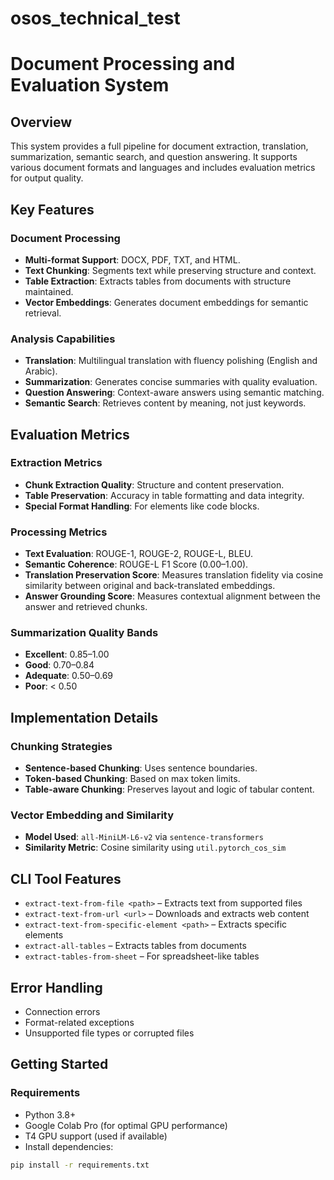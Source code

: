 # osos_technical_test
# Document Processing and Evaluation System

## Overview
This system provides a full pipeline for document extraction, translation, summarization, semantic search, and question answering. It supports various document formats and languages and includes evaluation metrics for output quality.

## Key Features

### Document Processing
- **Multi-format Support**: DOCX, PDF, TXT, and HTML.
- **Text Chunking**: Segments text while preserving structure and context.
- **Table Extraction**: Extracts tables from documents with structure maintained.
- **Vector Embeddings**: Generates document embeddings for semantic retrieval.

### Analysis Capabilities
- **Translation**: Multilingual translation with fluency polishing (English and Arabic).
- **Summarization**: Generates concise summaries with quality evaluation.
- **Question Answering**: Context-aware answers using semantic matching.
- **Semantic Search**: Retrieves content by meaning, not just keywords.

## Evaluation Metrics

### Extraction Metrics
- **Chunk Extraction Quality**: Structure and content preservation.
- **Table Preservation**: Accuracy in table formatting and data integrity.
- **Special Format Handling**: For elements like code blocks.

### Processing Metrics
- **Text Evaluation**: ROUGE-1, ROUGE-2, ROUGE-L, BLEU.
- **Semantic Coherence**: ROUGE-L F1 Score (0.00–1.00).
- **Translation Preservation Score**: Measures translation fidelity via cosine similarity between original and back-translated embeddings.
- **Answer Grounding Score**: Measures contextual alignment between the answer and retrieved chunks.

### Summarization Quality Bands
- **Excellent**: 0.85–1.00
- **Good**: 0.70–0.84
- **Adequate**: 0.50–0.69
- **Poor**: < 0.50

## Implementation Details

### Chunking Strategies
- **Sentence-based Chunking**: Uses sentence boundaries.
- **Token-based Chunking**: Based on max token limits.
- **Table-aware Chunking**: Preserves layout and logic of tabular content.

### Vector Embedding and Similarity
- **Model Used**: `all-MiniLM-L6-v2` via `sentence-transformers`
- **Similarity Metric**: Cosine similarity using `util.pytorch_cos_sim`

## CLI Tool Features
- `extract-text-from-file <path>` – Extracts text from supported files
- `extract-text-from-url <url>` – Downloads and extracts web content
- `extract-text-from-specific-element <path>` – Extracts specific elements
- `extract-all-tables` – Extracts tables from documents
- `extract-tables-from-sheet` – For spreadsheet-like tables

## Error Handling
- Connection errors
- Format-related exceptions
- Unsupported file types or corrupted files

## Getting Started

### Requirements
- Python 3.8+
- Google Colab Pro (for optimal GPU performance)
- T4 GPU support (used if available)
- Install dependencies:

```bash
pip install -r requirements.txt
